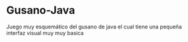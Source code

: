 # Gusano-Java
Juego muy esquemático del gusano de java el cual tiene una pequeña interfaz visual muy muy basica 
